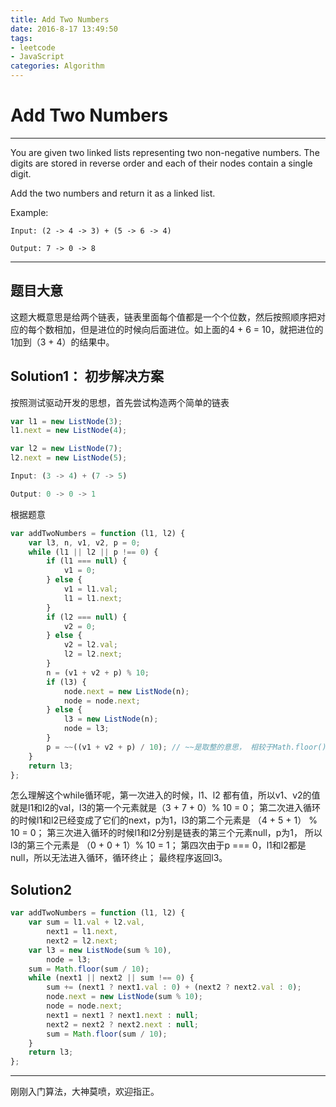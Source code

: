 ```yaml
---
title: Add Two Numbers
date: 2016-8-17 13:49:50
tags: 
- leetcode
- JavaScript
categories: Algorithm
---
```

# Add Two Numbers
---
You are given two linked lists representing two non-negative numbers. The digits are stored in reverse order and each of their nodes contain a single digit.

Add the two numbers and return it as a linked list.
<!-- more -->
Example:
```
Input: (2 -> 4 -> 3) + (5 -> 6 -> 4)

Output: 7 -> 0 -> 8
```
---

## 题目大意
这题大概意思是给两个链表，链表里面每个值都是一个个位数，然后按照顺序把对应的每个数相加，但是进位的时候向后面进位。如上面的4 + 6 = 10，就把进位的1加到（3 + 4）的结果中。

## Solution1： 初步解决方案
按照测试驱动开发的思想，首先尝试构造两个简单的链表

```JavaScript
var l1 = new ListNode(3);
l1.next = new ListNode(4);

var l2 = new ListNode(7);
l2.next = new ListNode(5);

Input: (3 -> 4) + (7 -> 5)

Output: 0 -> 0 -> 1
```
根据题意
```JavaScript
var addTwoNumbers = function (l1, l2) {
    var l3, n, v1, v2, p = 0;
    while (l1 || l2 || p !== 0) {
        if (l1 === null) {
            v1 = 0;
        } else {
            v1 = l1.val;
            l1 = l1.next;
        }
        if (l2 === null) {
            v2 = 0;
        } else {
            v2 = l2.val;
            l2 = l2.next;
        }
        n = (v1 + v2 + p) % 10;
        if (l3) {
            node.next = new ListNode(n);
            node = node.next;
        } else {
            l3 = new ListNode(n);
            node = l3;
        }
        p = ~~((v1 + v2 + p) / 10); // ~~是取整的意思， 相较于Math.floor()更快
    }
    return l3;
};

```
怎么理解这个while循环呢，第一次进入的时候，l1、l2 都有值，所以v1、v2的值就是l1和l2的val，l3的第一个元素就是（3 + 7 + 0）% 10 = 0；
第二次进入循环的时候l1和l2已经变成了它们的next，p为1，l3的第二个元素是 （4 + 5 + 1） % 10 = 0；
第三次进入循环的时候l1和l2分别是链表的第三个元素null，p为1， 所以l3的第三个元素是 （0 + 0 + 1）% 10 = 1；
第四次由于p === 0，l1和l2都是null，所以无法进入循环，循环终止；
最终程序返回l3。

## Solution2 
```JavaScript
var addTwoNumbers = function (l1, l2) {
    var sum = l1.val + l2.val,
        next1 = l1.next,
        next2 = l2.next;
    var l3 = new ListNode(sum % 10),
        node = l3;
    sum = Math.floor(sum / 10);
    while (next1 || next2 || sum !== 0) {
        sum += (next1 ? next1.val : 0) + (next2 ? next2.val : 0);
        node.next = new ListNode(sum % 10);
        node = node.next;
        next1 = next1 ? next1.next : null;
        next2 = next2 ? next2.next : null;
        sum = Math.floor(sum / 10);
    }
    return l3;
};
```
 

---
刚刚入门算法，大神莫喷，欢迎指正。
